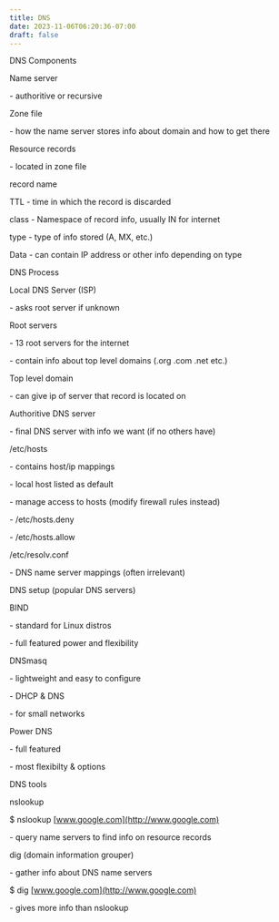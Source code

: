 ```yaml
---
title: DNS
date: 2023-11-06T06:20:36-07:00
draft: false
---
```

DNS Components

Name server

\- authoritive or recursive

Zone file

\- how the name server stores info about domain and how to get there

Resource records

\- located in zone file

record name

TTL - time in which the record is discarded

class - Namespace of record info, usually IN for internet

type - type of info stored (A, MX, etc.)

Data - can contain IP address or other info depending on type

DNS Process

Local DNS Server (ISP)

\- asks root server if unknown

Root servers

\- 13 root servers for the internet

\- contain info about top level domains (.org .com .net etc.)

Top level domain

\- can give ip of server that record is located on

Authoritive DNS server

\- final DNS server with info we want (if no others have)

/etc/hosts

\- contains host/ip mappings

\- local host listed as default

\- manage access to hosts (modify firewall rules instead)

\- /etc/hosts.deny

\- /etc/hosts.allow

/etc/resolv.conf

\- DNS name server mappings (often irrelevant)

DNS setup (popular DNS servers)

BIND

\- standard for Linux distros

\- full featured power and flexibility

DNSmasq

\- lightweight and easy to configure

\- DHCP & DNS

\- for small networks

Power DNS

\- full featured

\- most flexibilty & options

DNS tools

nslookup

$ nslookup [www.google.com](http://www.google.com)

\- query name servers to find info on resource records

dig (domain information grouper)

\- gather info about DNS name servers

$ dig [www.google.com](http://www.google.com)

\- gives more info than nslookup
